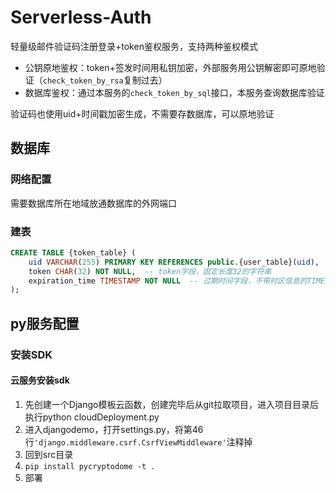# Serverless-Auth
轻量级邮件验证码注册登录+token鉴权服务，支持两种鉴权模式
* 公钥原地鉴权：token+签发时间用私钥加密，外部服务用公钥解密即可原地验证（`check_token_by_rsa`复制过去）
* 数据库鉴权：通过本服务的`check_token_by_sql`接口，本服务查询数据库验证

验证码也使用uid+时间戳加密生成，不需要存数据库，可以原地验证

## 数据库
### 网络配置
需要数据库所在地域放通数据库的外网端口
### 建表
```sql
CREATE TABLE {token_table} (
    uid VARCHAR(255) PRIMARY KEY REFERENCES public.{user_table}(uid),  -- 设置外键引用 public.user_character
    token CHAR(32) NOT NULL,  -- token字段，固定长度32的字符串
    expiration_time TIMESTAMP NOT NULL  -- 过期时间字段，不带时区信息的TIMESTAMP
);
```

## py服务配置
### 安装SDK
#### 云服务安装sdk
1. 先创建一个Django模板云函数，创建完毕后从git拉取项目，进入项目目录后执行python cloudDeployment.py
2. 进入djangodemo，打开settings.py，将第46行`'django.middleware.csrf.CsrfViewMiddleware'`注释掉
3. 回到src目录
4. `pip install pycryptodome -t .`
5.  部署
